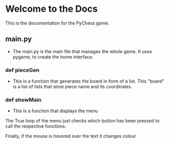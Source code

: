 # Welcome to the Docs

This is the documentation for the PyChess game.

## main.py

- The main.py is the main file that manages the whole game. It uses pygame, to create the home interface.

### def pieceGen

- This is a function that generates the board in form of a list. This "board" is a list of lists that store piece name and its coordinates.

### def showMain

- This is a function that displays the menu

The True loop of the menu just checks which button has been pressed to call the respective functions.

Finally, if the mouse is hovered over the text it changes colour



